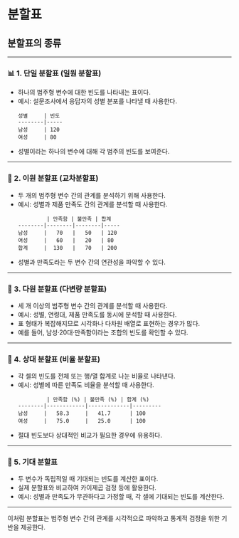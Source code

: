 # 분할표

## 분할표의 종류

---

### 📊 1. 단일 분할표 (일원 분할표)
- 하나의 범주형 변수에 대한 빈도를 나타내는 표이다.  
- 예시: 설문조사에서 응답자의 성별 분포를 나타낼 때 사용한다.  
  ```
  성별     | 빈도
  --------|-----
  남성     | 120
  여성     | 80
  ```
- 성별이라는 하나의 변수에 대해 각 범주의 빈도를 보여준다.

---

### 🔄 2. 이원 분할표 (교차분할표)
- 두 개의 범주형 변수 간의 관계를 분석하기 위해 사용한다.  
- 예시: 성별과 제품 만족도 간의 관계를 분석할 때 사용한다.  
  ```
           | 만족함 | 불만족 | 합계
  --------|--------|--------|-----
  남성     |   70   |   50   | 120
  여성     |   60   |   20   | 80
  합계     |  130   |   70   | 200
  ```
- 성별과 만족도라는 두 변수 간의 연관성을 파악할 수 있다.

---

### 🧩 3. 다원 분할표 (다변량 분할표)
- 세 개 이상의 범주형 변수 간의 관계를 분석할 때 사용한다.  
- 예시: 성별, 연령대, 제품 만족도를 동시에 분석할 때 사용한다.  
- 표 형태가 복잡해지므로 시각화나 다차원 배열로 표현하는 경우가 많다.  
- 예를 들어, 남성·20대·만족함이라는 조합의 빈도를 확인할 수 있다.

---

### 🧮 4. 상대 분할표 (비율 분할표)
- 각 셀의 빈도를 전체 또는 행/열 합계로 나눈 비율로 나타낸다.  
- 예시: 성별에 따른 만족도 비율을 분석할 때 사용한다.  
  ```
           | 만족함 (%) | 불만족 (%) | 합계 (%)
  --------|------------|-------------|---------
  남성     |   58.3     |   41.7      | 100
  여성     |   75.0     |   25.0      | 100
  ```
- 절대 빈도보다 상대적인 비교가 필요한 경우에 유용하다.

---

### 🧠 5. 기대 분할표
- 두 변수가 독립적일 때 기대되는 빈도를 계산한 표이다.  
- 실제 분할표와 비교하여 카이제곱 검정 등에 활용한다.  
- 예시: 성별과 만족도가 무관하다고 가정할 때, 각 셀에 기대되는 빈도를 계산한다.

---

이처럼 분할표는 범주형 변수 간의 관계를 시각적으로 파악하고 통계적 검정을 위한 기반을 제공한다.  
